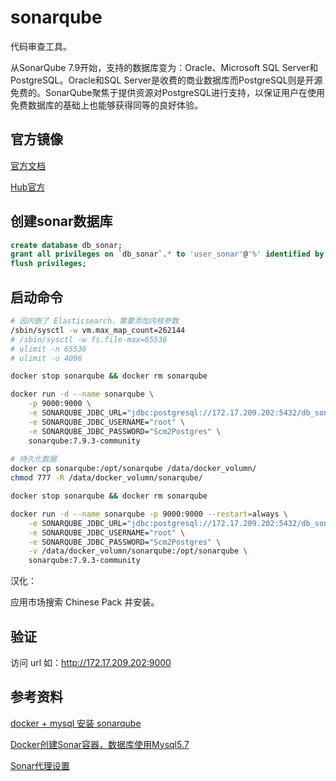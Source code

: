 # sonarqube

代码审查工具。

从SonarQube 7.9开始，支持的数据库变为：Oracle、Microsoft SQL Server和PostgreSQL。Oracle和SQL Server是收费的商业数据库而PostgreSQL则是开源免费的。SonarQube聚焦于提供资源对PostgreSQL进行支持，以保证用户在使用免费数据库的基础上也能够获得同等的良好体验。

## 官方镜像

[官方文档](https://docs.sonarqube.org/latest/setup/install-server/)

[Hub官方](https://hub.docker.com/_/sonarqube)

## 创建sonar数据库

```sql
create database db_sonar;
grant all privileges on `db_sonar`.* to 'user_sonar'@'%' identified by 'scm2Sonar';
flush privileges;
```

## 启动命令

```sh
# 因内嵌了 Elasticsearch，需要添加内核参数
/sbin/sysctl -w vm.max_map_count=262144
# /sbin/sysctl -w fs.file-max=65536
# ulimit -n 65536
# ulimit -u 4096

docker stop sonarqube && docker rm sonarqube

docker run -d --name sonarqube \
    -p 9000:9000 \
    -e SONARQUBE_JDBC_URL="jdbc:postgresql://172.17.209.202:5432/db_sonar" \
    -e SONARQUBE_JDBC_USERNAME="root" \
    -e SONARQUBE_JDBC_PASSWORD="Scm2Postgres" \
    sonarqube:7.9.3-community
    
# 持久化数据
docker cp sonarqube:/opt/sonarqube /data/docker_volumn/
chmod 777 -R /data/docker_volumn/sonarqube/

docker stop sonarqube && docker rm sonarqube

docker run -d --name sonarqube -p 9000:9000 --restart=always \
    -e SONARQUBE_JDBC_URL="jdbc:postgresql://172.17.209.202:5432/db_sonar" \
    -e SONARQUBE_JDBC_USERNAME="root" \
    -e SONARQUBE_JDBC_PASSWORD="Scm2Postgres" \
    -v /data/docker_volumn/sonarqube:/opt/sonarqube \
    sonarqube:7.9.3-community
```

汉化：

应用市场搜索 Chinese Pack 并安装。

## 验证

访问 url 如：http://172.17.209.202:9000

## 参考资料

[docker + mysql 安装 sonarqube](https://www.cnblogs.com/freestudy/p/10281744.html)

[Docker创建Sonar容器，数据库使用Mysql5.7](https://www.pianshen.com/article/802721241/)

[Sonar代理设置](https://blog.csdn.net/youlinmin/article/details/53896079)
